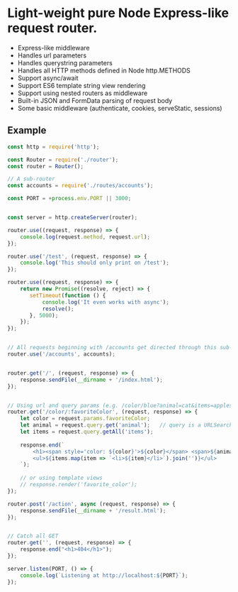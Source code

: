 # Light-weight pure Node Express-like request router.

- Express-like middleware
- Handles url parameters
- Handles querystring parameters
- Handles all HTTP methods defined in Node http.METHODS
- Support async/await
- Support ES6 template string view rendering
- Support using nested routers as middleware
- Built-in JSON and FormData parsing of request body
- Some basic middleware (authenticate, cookies, serveStatic, sessions)


## Example
```javascript
const http = require('http');

const Router = require('./router');
const router = Router();

// A sub-router
const accounts = require('./routes/accounts');

const PORT = +process.env.PORT || 3000;


const server = http.createServer(router);

router.use((request, response) => {
    console.log(request.method, request.url);
});

router.use('/test', (request, response) => {
    console.log('This should only print on /test');
});

router.use((request, response) => {
    return new Promise((resolve, reject) => {
       setTimeout(function () {
           console.log('It even works with async');
           resolve();
       }, 5000);
    });
});


// All requests beginning with /accounts get directed through this sub-router
router.use('/accounts', accounts);


router.get('/', (request, response) => {
    response.sendFile(__dirname + '/index.html');
});


// Using url and query params (e.g. /color/blue?animal=cat&items=apples&items=oranges&items=eggs)
router.get('/color/:favoriteColor', (request, response) => {
    let color = request.params.favoriteColor;
    let animal = request.query.get('animal');   // query is a URLSearchParams object (https://developer.mozilla.org/en-US/docs/Web/API/URLSearchParams)
    let items = request.query.getAll('items');
    
    response.end(`
        <h1><span style='color: ${color}'>${color}</span> <span>${animal}</span></h1>
        <ul>${items.map(item => `<li>${item}</li>`).join('')}</ul>
    `);
    
    // or using template views
    // response.render('favorite_color');
});

router.post('/action', async (request, response) => {
    response.sendFile(__dirname + '/result.html');
});


// Catch all GET
router.get('', (request, response) => {
    response.end("<h1>404</h1>");
});

server.listen(PORT, () => {
    console.log(`Listening at http://localhost:${PORT}`);
});
```
